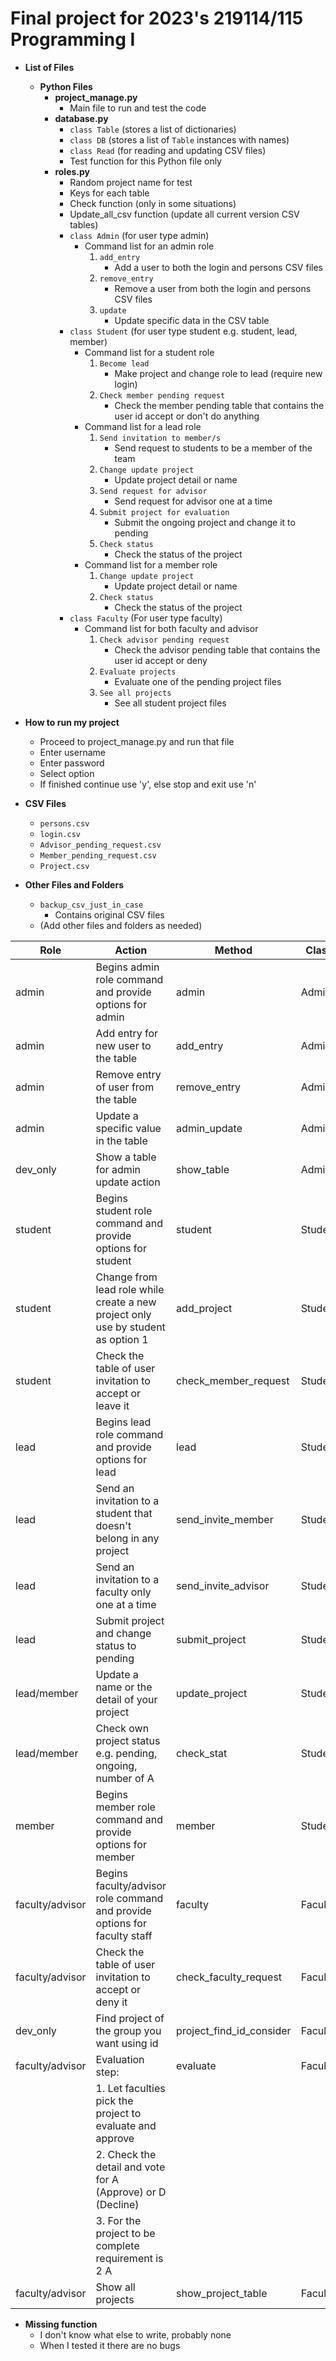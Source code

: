 # Final project for 2023's 219114/115 Programming I

* **List of Files**
    * **Python Files**
        - **project_manage.py**
            - Main file to run and test the code
        - **database.py**
            - `class Table` (stores a list of dictionaries)
            - `class DB` (stores a list of `Table` instances with names)
            - `class Read` (for reading and updating CSV files)
            - Test function for this Python file only
        - **roles.py**
            - Random project name for test
            - Keys for each table
            - Check function (only in some situations)
            - Update_all_csv function (update all current version CSV tables)
            - `class Admin` (for user type admin)
                - Command list for an admin role
                    1. `add_entry`
                        - Add a user to both the login and persons CSV files
                    2. `remove_entry`
                        - Remove a user from both the login and persons CSV
                          files
                    3. `update`
                        - Update specific data in the CSV table
            - `class Student` (for user type student e.g. student, lead,
              member)
                - Command list for a student role
                    1. `Become lead`
                        - Make project and change role to lead (require new
                          login)
                    2. `Check member pending request`
                        - Check the member pending table that contains the user
                          id accept or don't do anything
                - Command list for a lead role
                    1. `Send invitation to member/s`
                        - Send request to students to be a member of the team
                    2. `Change update project`
                        - Update project detail or name
                    3. `Send request for advisor`
                        - Send request for advisor one at a time
                    4. `Submit project for evaluation`
                        - Submit the ongoing project and change it to pending
                    5. `Check status`
                        - Check the status of the project
                - Command list for a member role
                    1. `Change update project`
                        - Update project detail or name
                    2. `Check status`
                        - Check the status of the project
            - `class Faculty` (For user type faculty)
                - Command list for both faculty and advisor
                    1. `Check advisor pending request`
                        - Check the advisor pending table that contains the
                          user id accept or deny
                    2. `Evaluate projects`
                        - Evaluate one of the pending project files
                    3. `See all projects`
                        - See all student project files
* **How to run my project**
    * Proceed to project_manage.py and run that file
    * Enter username
    * Enter password
    * Select option
    * If finished continue use 'y', else stop and exit use 'n'

* **CSV Files**
    - `persons.csv`
    - `login.csv`
    - `Advisor_pending_request.csv`
    - `Member_pending_request.csv`
    - `Project.csv`

* **Other Files and Folders**
    - `backup_csv_just_in_case`
        - Contains original CSV files
    - (Add other files and folders as needed)

| Role            | Action                                                                           | Method                   | Class   | Completion |
|-----------------|----------------------------------------------------------------------------------|--------------------------|---------|-----------:|
| admin           | Begins admin role command and provide options for admin                          | admin                    | Admin   |       100% |
| admin           | Add entry for new user to the table                                              | add_entry                | Admin   |       100% |
| admin           | Remove entry of user from the table                                              | remove_entry             | Admin   |       100% |
| admin           | Update a specific value in the table                                             | admin_update             | Admin   |       100% |
| dev_only        | Show a table for admin update action                                             | show_table               | Admin   |       100% |
| student         | Begins student role command and provide options for student                      | student                  | Student |       100% |
| student         | Change from lead role while create a new project only use by student as option 1 | add_project              | Student |       100% |
| student         | Check the table of user invitation to accept or leave it                         | check_member_request     | Student |       100% |
| lead            | Begins lead role command and provide options for lead                            | lead                     | Student |       100% |
| lead            | Send an invitation to a student that doesn't belong in any project               | send_invite_member       | Student |       100% |
| lead            | Send an invitation to a faculty only one at a time                               | send_invite_advisor      | Student |       100% |
| lead            | Submit project and change status to pending                                      | submit_project           | Student |       100% |
| lead/member     | Update a name or the detail of your project                                      | update_project           | Student |       100% |
| lead/member     | Check own project status e.g. pending, ongoing, number of A                      | check_stat               | Student |       100% |
| member          | Begins member role command and provide options for member                        | member                   | Student |       100% |
| faculty/advisor | Begins faculty/advisor role command and provide options for faculty staff        | faculty                  | Faculty |       100% |
| faculty/advisor | Check the table of user invitation to accept or deny it                          | check_faculty_request    | Faculty |       100% |
| dev_only        | Find project of the group you want using id                                      | project_find_id_consider | Faculty |       100% |
| faculty/advisor | Evaluation step:                                                                 | evaluate                 | Faculty |       100% |
|                 | 1. Let faculties pick the project to evaluate and approve                        |                          |         |            |
|                 | 2. Check the detail and vote for A (Approve) or D (Decline)                      |                          |         |            |
|                 | 3. For the project to be complete requirement is 2 A                             |                          |         |            |
| faculty/advisor | Show all projects                                                                | show_project_table       | Faculty |       100% |


* **Missing function**
    - I don't know what else to write, probably none
    - When I tested it there are no bugs
